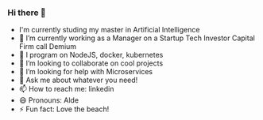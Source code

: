### Hi there 👋

<!--
**Siralde/Siralde** is a ✨ _special_ ✨ repository because its `README.md` (this file) appears on your GitHub profile.
Here are some ideas to get you started:
-->
- I'm currently studing my master in Artificial Intelligence 
- 🔭 I’m currently working as a Manager on a Startup Tech Investor Capital Firm call Demium
- 🌱 I program on NodeJS, docker, kubernetes
- 👯 I’m looking to collaborate on cool projects
- 🤔 I’m looking for help with Microservices
- 💬 Ask me about whatever you need!
- 📫 How to reach me: linkedin
- 😄 Pronouns: Alde
- ⚡ Fun fact: Love the beach!
